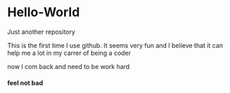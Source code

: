 # Hello-World
Just another repository

This is the first time I use github. It seems very fun and I believe that it can help me a lot in my carrer of being a coder

now I com back and need to be work hard

#### feel not bad 